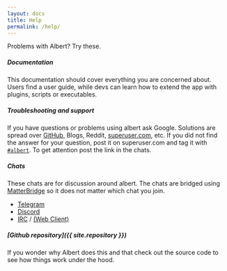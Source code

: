```yaml
---
layout: docs
title: Help
permalink: /help/
---
```


Problems with Albert? Try these.

##### Documentation

This documentation should cover everything you are concerned about. Users find a user guide, while devs can learn how to extend the app with plugins, scripts or executables.

##### Troubleshooting and support

If you have questions or problems using albert ask Google. Solutions are spread over [GitHub](https://github.com/albertlauncher/albert/issues), Blogs, Reddit, [superuser.com](https://superuser.com/questions/tagged/albert), etc. If you did not find the answer for your question, post it on superuser.com and tag it with [`#albert`](https://superuser.com/questions/tagged/albert). To get attention post the link in the chats.

##### Chats

These chats are for discussion around albert. The chats are bridged using [MatterBridge](https://github.com/42wim/matterbridge) so it does not matter which chat you join.

- [Telegram](https://telegram.me/albert_launcher_community)
- [Discord](https://discord.gg/t8G2EkvRZh)
- [IRC](irc://irc.libera.chat/albertlauncher) / [(Web Client)](https://web.libera.chat/#albertlauncher)

##### [Github repository]({{ site.repository }})

If you wonder why Albert does this and that check out the source code to see how things work under the hood.
